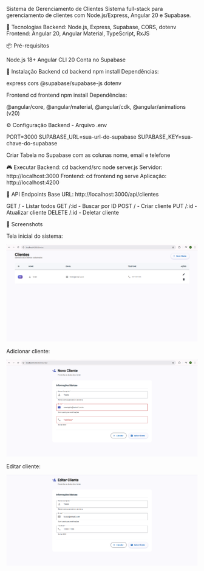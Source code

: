 Sistema de Gerenciamento de Clientes
Sistema full-stack para gerenciamento de clientes com Node.js/Express, Angular 20 e Supabase.



🚀 Tecnologias
Backend: Node.js, Express, Supabase, CORS, dotenv
Frontend: Angular 20, Angular Material, TypeScript, RxJS



📦 Pré-requisitos

Node.js 18+
Angular CLI 20
Conta no Supabase



💾 Instalação
Backend
cd backend
npm install
Dependências:

express
cors
@supabase/supabase-js
dotenv

Frontend
cd frontend
npm install
Dependências:

@angular/core, @angular/material, @angular/cdk, @angular/animations (v20)

⚙️ Configuração
Backend - Arquivo .env

PORT=3000
SUPABASE_URL=sua-url-do-supabase
SUPABASE_KEY=sua-chave-do-supabase

Criar Tabela no Supabase com as colunas nome, email e telefone

🎮 Executar
Backend:
cd backend/src
node server.js
Servidor: http://localhost:3000
Frontend:
cd frontend
ng serve
Aplicação: http://localhost:4200



🔌 API Endpoints
Base URL: http://localhost:3000/api/clientes

GET / - Listar todos
GET /:id - Buscar por ID
POST / - Criar cliente
PUT /:id - Atualizar cliente
DELETE /:id - Deletar cliente

📸 Screenshots

Tela inicial do sistema:

![Tela Inicial](screenshots/tela-clientes.png)

Adicionar cliente:

![Adicionar Clientes](screenshots/tela-adicionar-cliente.png)

Editar cliente:

![Editar Clientes](screenshots/tela-editar-cliente.png)
